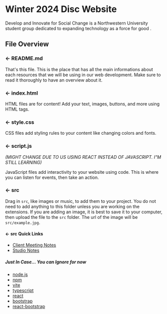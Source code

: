 # Winter 2024 Disc Website
 Develop and Innovate for Social Change is a Northwestern University student group dedicated to expanding technology as a force for good .


## File Overview

### ← README.md

That's this file. This is the place that has all the main informations about each resources that we will be using in our web development. Make sure to read it thoroughly to have an overview about it.

### ← index.html

HTML files are for content! Add your text, images, buttons, and more using HTML tags.

### ← style.css

CSS files add styling rules to your content like changing colors and fonts. 

### ← script.js

*(MIGHT CHANGE DUE TO US USING REACT INSTEAD OF JAVASCRIPT. I"M STILL LEARNING)*

JavaScript files add interactivity to your website using code. This is where you can listen for events, then take an action.

### ← src

Drag in `src`, like images or music, to add them to your project. You do not need to add anything to this folder unless you are working on the extensions. If you are adding an image, it is best to save it to your computer, then upload the file to the `src` folder. The url of the image will be `src/example.jpg`.


#### ← src Quick Links
- [Client Meeting Notes](https://drive.google.com/drive/folders/1Y7NLyCetIdYKh6GyuIRYefbxCpraJc1J?usp=drive_link)
- [Studio Notes](https://drive.google.com/drive/folders/17BoZwfAexz0P6P5NTU21ppB3VlEWSJaD?usp=drive_link)


##### Just In Case... You can Ignore for now
- [node.js](https://nodejs.org/en)
- [npm](https://www.npmjs.com/)
- [vite](https://vitejs.dev/)
- [typescript](https://www.typescriptlang.org/)
- [react](https://react.dev/)
- [bootstrap](https://getbootstrap.com/)
- [react-bootstrap](https://react-bootstrap.github.io/)